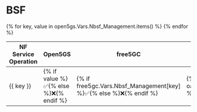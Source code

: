 # BSF

<table>
  <thead>
    <tr>
      <th>NF Service Operation</th>
      <th>Open5GS</th>
      <th>free5GC</th>
      <th>OAI CN5G</th>
    </tr>
  </thead>
  <tbody>
{% for key, value in open5gs.Vars.Nbsf_Management.items() %}
    <tr>
<td> {{ key }} </td> 
<td>{% if value %}✅{% else %}❌{% endif %} </td> 
<td>{% if free5gc.Vars.Nbsf_Management[key] %}✅{% else %}❌{% endif %} </td> 
<td>{% if oai.Vars.Nbsf_Management[key] %}✅{% else %}❌{% endif %} </td>
    </tr>
{% endfor %}

  </tbody>
<table>


